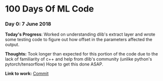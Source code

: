 # 100 Days Of ML Code

### Day 0: 7 June 2018

**Today's Progress**: Worked on understanding dlib's extract layer and wrote some testing code to figure out how offset in the parameters affected the output.

**Thoughts:** Took longer than expected for this portion of the code due to the lack of familiarity of c++ and help from dlib's community (unlike python's pytorch/tensorflow) Hope to get this done ASAP.

**Link to work:** [Commit](https://github.com/dhecloud/Hand-Pose-for-Rheumatoid-Arthritis/commit/b982bb94a330a486e6ae90e208f7c562e1b4c966)
